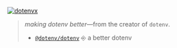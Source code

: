 [![dotenvx](https://dotenv.org/better-banner.png)](https://dotenv.org)

> *making dotenv better*—from the creator of `dotenv`.
>
> * [`@dotenv/dotenv`](https://github.com/dotenvx/dotenv) ⎆ a better dotenv
